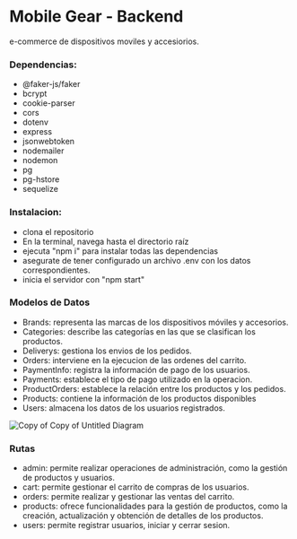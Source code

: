# Mobile Gear - Backend

e-commerce de dispositivos moviles y accesiorios.

### Dependencias:

- @faker-js/faker
- bcrypt
- cookie-parser
- cors
- dotenv
- express
- jsonwebtoken
- nodemailer
- nodemon
- pg
- pg-hstore
- sequelize

### Instalacion:

- clona el repositorio
- En la terminal, navega hasta el directorio raíz
- ejecuta "npm i" para instalar todas las dependencias
- asegurate de tener configurado un archivo .env con los datos correspondientes.
- inicia el servidor con "npm start"

### Modelos de Datos

- Brands: representa las marcas de los dispositivos móviles y accesorios.
- Categories: describe las categorías en las que se clasifican los productos.
- Deliverys: gestiona los envios de los pedidos.
- Orders: interviene en la ejecucion de las ordenes del carrito.
- PaymentInfo: registra la información de pago de los usuarios.
- Payments: establece el tipo de pago utilizado en la operacion.
- ProductOrders: establece la relación entre los productos y los pedidos.
- Products: contiene la información de los productos disponibles
- Users: almacena los datos de los usuarios registrados.

![Copy of Copy of Untitled Diagram](https://github.com/sheinken88/mobile_gear_back/assets/125990977/9e2fb09e-eb7d-4a88-9892-0589fd048e08)



### Rutas

- admin: permite realizar operaciones de administración, como la gestión de productos y usuarios.
- cart: permite gestionar el carrito de compras de los usuarios.
- orders: permite realizar y gestionar las ventas del carrito.
- products: ofrece funcionalidades para la gestión de productos, como la creación, actualización y obtención de detalles de los productos.
- users: permite registrar usuarios, iniciar y cerrar sesion.
